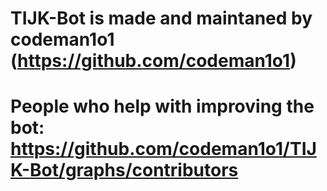 # TIJK-Bot is made and maintaned by codeman1o1 (https://github.com/codeman1o1)
# People who help with improving the bot: https://github.com/codeman1o1/TIJK-Bot/graphs/contributors

